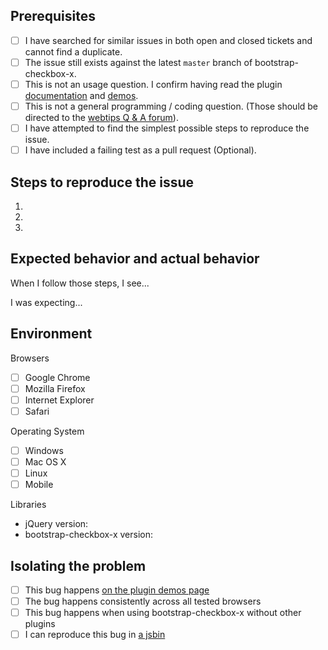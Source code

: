 ## Prerequisites

- [ ] I have searched for similar issues in both open and closed tickets and cannot find a duplicate.
- [ ] The issue still exists against the latest `master` branch of bootstrap-checkbox-x.
- [ ] This is not an usage question. I confirm having read the plugin [documentation](http://plugins.krajee.com/checkbox-x) and [demos](http://plugins.krajee.com/checkbox-x/demo).
- [ ] This is not a general programming / coding question. (Those should be directed to the [webtips Q & A forum](http://webtips.krajee.com/questions)).
- [ ] I have attempted to find the simplest possible steps to reproduce the issue.
- [ ] I have included a failing test as a pull request (Optional).

## Steps to reproduce the issue

1.
2.
3.

## Expected behavior and actual behavior

When I follow those steps, I see...

I was expecting...

## Environment

Browsers

- [ ] Google Chrome
- [ ] Mozilla Firefox
- [ ] Internet Explorer
- [ ] Safari

Operating System

- [ ] Windows
- [ ] Mac OS X
- [ ] Linux
- [ ] Mobile

Libraries

- jQuery version:
- bootstrap-checkbox-x version:

## Isolating the problem

- [ ] This bug happens [on the plugin demos page](http://plugins.krajee.com/checkbox-x/demo)
- [ ] The bug happens consistently across all tested browsers
- [ ] This bug happens when using bootstrap-checkbox-x without other plugins
- [ ] I can reproduce this bug in [a jsbin](https://jsbin.com/)
